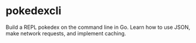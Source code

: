 # pokedexcli
Build a REPL pokedex on the command line in Go. Learn how to use JSON, make network requests, and implement caching.
